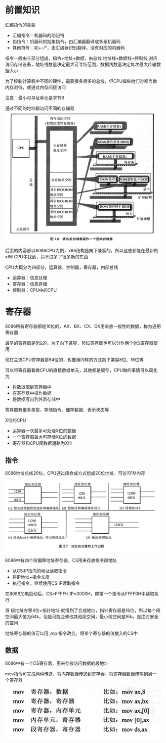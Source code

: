 # 前置知识
汇编指令的类型
- 汇编指令：机器码的助记符
- 伪指令：机器码的抽象指令，由汇编器翻译成多条机器码
- 其他符号：如+-/*，由汇编器识别翻译，没有对应的机器码

指令一般由三部分组成，指令+地址+数据，由总线 地址线+数据线+控制线 对应访问存储设备，地址线数量决定最大可寻址范围，数据线数量决定每次最大传输数据大小

为了控制计算机中不同的硬件，需要很多很多的总线，但CPU操纵他们时都当做内存对待，或通过内存间接访问

注意：最小可寻址单元是字节B

通过不同的地址段访问不同的存储器
![](img/1.png)

后面的内容都以8086CPU为例，x86结构是向下兼容的，所以这些都能在最新的x86 CPU中找到，只不过多了很多新的东西

CPU大概分为四部分，运算器，控制器，寄存器，内部总线

- 运算器：信息处理
- 寄存器：信息存储
- 控制器：CPU中的CPU

# 寄存器

8086所有寄存器都是16位的，AX、BX、CX、DX用来放一般性的数据，称为通用寄存器

最早的寄存器是8位的，为了向下兼容，16位寄存器也可以分作俩个8位寄存器使用

现在主流CPU寄存器是64位的，也要用同样的方式向下兼容8位、16位等

可以将寄存器看做CPU的直接数据单元，其他都是缓存，CPU做的事情可以简化为

- 将数据取到寄存器中
- 在寄存器中操作数据
- 将数据写出到外置存储中

寄存器有很多类型，存储指令、储存数据、表示状态等

X位的CPU
- 运算器一次最多可处理X位的数据
- 一个寄存器最大可存储X位的数据
- 寄存器和CPU间数据通路为X位

## 指令
8086地址总线20位，CPU通过段合成方式组成20位地址，可访问1M内存

![](img/3.png)

8086中有四个段偏移地址寄存器，CS用来存放指令段地址

- 从CS:IP指向的地址读取指令
- 将IP地址+指令长度
- 执行指令，继续使用CS:IP读取指令

在8086加电启动后，CS=FFFFH,IP=0000H，即第一个指令从FFFF0H中读取执行

将 段地址左移4位+指针地址 就得到了合成地址，指针寄存器是16位，所以每个段空间最大值为64k，但是可能会修改其他段空间，最小段空间是16b，是绝对安全的空间

地址寄存器的值可以用 jmp 指令改变，将某个寄存器的值放入的CS中

## 数据
8086中有一个DS寄存器，用来存放访问数据的段地址

mov指令可完成两种传送，将内存数据传送到寄存器，将寄存器数据传输到另一个寄存器

![](img/4.png)

